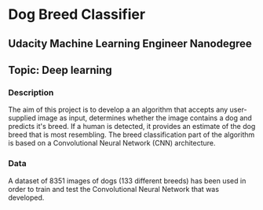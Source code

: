 # Dog Breed Classifier
## Udacity Machine Learning Engineer Nanodegree
## Topic: Deep learning

### Description

The aim of this project is to develop a an algorithm that accepts any user-supplied image as input, determines whether the image contains a dog and predicts it's breed. If a human is detected, it provides an estimate of the dog breed that is most resembling. The breed classification part of the algorithm is based on a Convolutional Neural Network (CNN) architecture. 

### Data

A dataset of 8351 images of dogs (133 different breeds) has been used in order to train and test the Convolutional Neural Network that was developed.
